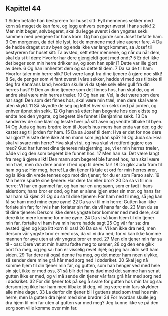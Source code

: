 ## Kapittel 44

1 Siden befalte han bestyreren for huset sitt: Fyll mennenes sekker med korn så meget de kan føre, og legg enhvers penger øverst i hans sekk!
2 Men mitt beger, sølvbegeret, skal du legge øverst i den yngstes sekk sammen med pengene for hans korn. Og han gjorde som Josef befalte ham.
3 Om morgenen, da det ble lyst, lot de mennene med sine asener fare.
4 Da de hadde draget ut av byen og enda ikke var langt kommet, sa Josef til bestyreren for huset sitt: Ta avsted, sett etter mennene, og når du når dem, skal du si til dem: Hvorfor har dere gjengjeldt godt med ondt?
5 Er det ikke det beger som min herre drikker av, og som han spår i? Dette var ille gjort av dere.
6 Og han innhentet dem og sa dette til dem.
7 Da sa de til ham: Hvorfor taler min herre slik? Det være langt fra dine tjenere å gjøre noe slikt!
8 Se, de penger som vi fant øverst i våre sekker, hadde vi med oss tilbake til deg fra Kana'ans land; hvordan skulle vi da stjele sølv eller gull fra din herres hus?
9 Den av dine tjenere som det finnes hos, han skal dø, og vi andre skal være min herres træler.
10 Og han sa: Vel, la det være som dere har sagt! Den som det finnes hos, skal være min træl, men dere skal være uten skyld.
11 Så skyndte de seg og løftet hver sin sekk ned på jorden, og enhver åpnet sin sekk.
12 Og han så etter; han begynte hos den eldste og endte hos den yngste, og begeret ble funnet i Benjamins sekk.
13 Da sønderrev de sine klær og lesste hver på sitt asen og vendte tilbake til byen.
14 Og Juda og hans brødre kom til Josefs hus mens han enda var der, og de kastet seg til jorden for ham.
15 Da sa Josef til dem: Hva er det for noe dere har gjort? Visste dere ikke at en mann som jeg kan spå?
16 Og Juda sa: Hva skal vi svare min herre? Hva skal vi si, og hva skal vi rettferdiggjøre oss med? Gud har funnet dine tjeneres misgjerning; se, vi er min herres træler, både vi og den som begeret ble funnet hos.
17 Men han sa: Det være langt fra meg å gjøre slikt! Den mann som begeret ble funnet hos, han skal være min træl, men dra dere andre i fred opp til deres far!
18 Da gikk Juda fram til ham og sa: Hør meg, herre! La din tjener få tale et ord for min herres ører, og la ikke din vrede tennes opp mot din tjener; for du er som Farao selv.
19 Min herre spurte sine tjenere: Har dere far eller bror?
20 Da sa vi til min herre: Vi har en gammel far, og han har en ung sønn, som er født i hans alderdom; hans bror er død, og han er alene igjen etter sin mor, og hans far har ham så kjær.
21 Og du sa til dine tjenere: Før ham ned til meg, så jeg kan få se ham med mine egne øyne!
22 Da sa vi til min herre: Gutten kan ikke forlate sin far; for hvis han forlater sin far, da vil hans far dø.
23 Men du sa til dine tjenere: Dersom ikke deres yngste bror kommer ned med dere, skal dere ikke mere komme for mine øyne.
24 Da vi så kom hjem til din tjener min far, fortalte vi ham hva min herre hadde sagt
25 Og vår far sa: dra avsted igjen og kjøp litt korn til oss!
26 Da sa vi: Vi kan ikke dra ned, men dersom vår yngste bror er med oss, da vil vi dra ned; for vi kan ikke komme mannen for øye uten at vår yngste bror er med.
27 Men din tjener min far sa til - oss: Dere vet at min hustru fødte meg to sønner,
28 og den ene gikk bort fra meg, og jeg sa: han er visselig revet ihjel; og jeg har aldri sett ham siden.
29 Tar dere nå også denne fra meg, og det møter ham noen ulykke, så sender dere mine grå hår med sorg ned i dødsriket.
30 Skal jeg nå komme hjem til din tjener min far, og gutten, som han henger ved med hele sin sjel, ikke er med oss,
31 så blir det hans død med det samme han ser at gutten ikke er med, og vi må sende din tjener vår fars grå hår med sorg ned i dødsriket.
32 For din tjener tok på seg å svare for gutten hos min far og sa: dersom jeg ikke har ham med tilbake til deg, vil jeg være min fars skyldner alle mine dager.
33 La derfor din tjener bli i guttens sted som træl hos min herre, men la gutten dra hjem med sine brødre!
34 For hvordan skulle jeg dra hjem til min far uten at gutten var med meg? Jeg kunne ikke se på den sorg som ville komme over min far.
